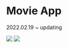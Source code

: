 # Movie App

2022.02.19 ~ updating

<img src="https://img.shields.io/badge/React.js-61DAFB?style=flat&logo=react&logoColor=white"> <img src="https://img.shields.io/badge/Typescript-3178C6?style=flat&logo=typescript&logoColor=white"/>